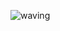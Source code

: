 ![waving](https://capsule-render.vercel.app/api?type=waving&height=200&text=SeungMin's%20Github&fontAlign=middle&fontAlignY=right&color=gradient)

<!--
**smpark00/smpark00** is a ✨ _special_ ✨ repository because its `README.md` (this file) appears on your GitHub profile.

Here are some ideas to get you started:

- 🔭 I’m currently working on ...
- 🌱 I’m currently learning ...
- 👯 I’m looking to collaborate on ...
- 🤔 I’m looking for help with ...
- 💬 Ask me about ...
- 📫 How to reach me: ...
- 😄 Pronouns: ...
- ⚡ Fun fact: ...
-->
